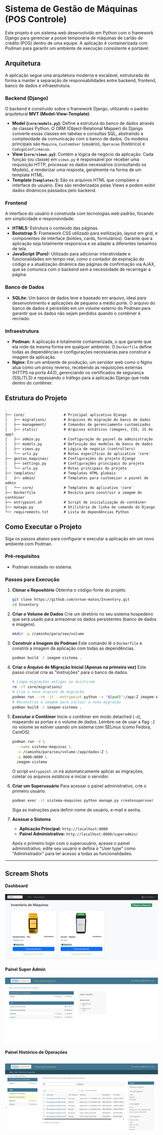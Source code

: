 # Sistema de Gestão de Máquinas (POS Controle)

Este projeto é um sistema web desenvolvido em Python com o framework Django para gerenciar a posse temporária de máquinas de cartão de crédito (POS) dentro de uma equipe. A aplicação é containerizada com Podman para garantir um ambiente de execução consistente e portável.

## Arquitetura

A aplicação segue uma arquitetura moderna e escalável, estruturada de forma a manter a separação de responsabilidades entre backend, frontend, banco de dados e infraestrutura.

### Backend (Django)

O backend é construído sobre o framework Django, utilizando o padrão arquitetural **MVT (Model-View-Template)**:

* **Model (`core/models.py`):** Define a estrutura do banco de dados através de classes Python. O ORM (Object-Relational Mapper) do Django converte essas classes em tabelas e consultas SQL, abstraindo a complexidade da comunicação com o banco de dados. Os modelos principais são `Maquina`, `CustomUser` (usuário), `Operacao` (histórico) e `CodigoConfirmacao`.
* **View (`core/views.py`):** Contém a lógica de negócio da aplicação. Cada função (ou classe) em `views.py` é responsável por receber uma requisição HTTP, processar os dados necessários (consultando os Models), e renderizar uma resposta, geralmente na forma de um template HTML.
* **Template (`templates/`):** São os arquivos HTML que compõem a interface do usuário. Eles são renderizados pelas Views e podem exibir dados dinâmicos passados pelo backend.

### Frontend

A interface do usuário é construída com tecnologias web padrão, focando em simplicidade e responsividade:

* **HTML5:** Estrutura o conteúdo das páginas.
* **Bootstrap 5:** Framework CSS utilizado para estilização, layout em grid, e componentes de interface (botões, cards, formulários). Garante que a aplicação seja totalmente responsiva e se adapte a diferentes tamanhos de tela.
* **JavaScript (Puro):** Utilizado para adicionar interatividade e funcionalidades em tempo real, como o contador de expiração do código e a atualização dinâmica das páginas de confirmação via AJAX, que se comunica com o backend sem a necessidade de recarregar a página.

### Banco de Dados

* **SQLite:** Um banco de dados leve e baseado em arquivo, ideal para desenvolvimento e aplicações de pequeno a médio porte. O arquivo do banco de dados é persistido em um volume externo do Podman para garantir que os dados não sejam perdidos quando o contêiner é recriado.

### Infraestrutura

* **Podman:** A aplicação é totalmente containerizada, o que garante que ela rode da mesma forma em qualquer ambiente. O `Dockerfile` define todas as dependências e configurações necessárias para construir a imagem da aplicação.
* **Nginx:** Em um ambiente de produção, um servidor web como o Nginx atua como um proxy reverso, recebendo as requisições externas (HTTPS na porta 443), gerenciando os certificados de segurança (SSL/TLS) e repassando o tráfego para a aplicação Django que roda dentro do contêiner.

## Estrutura do Projeto

```
.
├── core/                  # Principal aplicativo Django
│   ├── migrations/        # Arquivos de migração do banco de dados
│   ├── management/        # Comandos de gerenciamento customizados
│   ├── static/            # Arquivos estáticos (imagens, CSS, JS do app)
│   ├── admin.py           # Configuração do painel de administração
│   ├── models.py          # Definição dos modelos do banco de dados
│   ├── views.py           # Lógica de negócio (controllers)
│   └── urls.py            # Rotas específicas do aplicativo 'core'
├── gestao_maquinas/       # Configurações do projeto Django
│   ├── settings.py        # Configurações principais do projeto
│   └── urls.py            # Rotas principais do projeto
├── templates/             # Templates HTML globais
│   ├── admin/             # Templates para customizar o painel de admin
│   └── core/              # Templates do aplicativo 'core'
├── Dockerfile             # Receita para construir a imagem do contêiner
├── entrypoint.sh          # Script de inicialização do contêiner
├── manage.py              # Utilitário de linha de comando do Django
└── requirements.txt       # Lista de dependências Python
```

## Como Executar o Projeto

Siga os passos abaixo para configurar e executar a aplicação em um novo ambiente com Podman.

### Pré-requisitos

* Podman instalado no sistema.

### Passos para Execução

1.  **Clonar o Repositório**
    Obtenha o código-fonte do projeto.
    ```bash
    git clone https://github.com/ornan-matos/Inventory.git
    cd Inventory
    ```

2.  **Criar o Volume de Dados**
    Crie um diretório no seu sistema hospedeiro que será usado para armazenar os dados persistentes (banco de dados e imagens).
    ```bash
    mkdir -p /caminho/para/seu/volume
    ```

3.  **Construir a Imagem do Podman**
    Este comando lê o `Dockerfile` e constrói a imagem da aplicação com todas as dependências.
    ```bash
    podman build -t imagem-sistema .
    ```

4.  **Criar o Arquivo de Migração Inicial (Apenas na primeira vez)**
    Este passo crucial cria as "instruções" para o banco de dados.
    ```bash
    # Limpe migrações antigas se existirem
    rm -rf core/migrations/
    # Crie o novo arquivo de migração
    podman run --rm -it --entrypoint python -v "$(pwd)":/app:Z imagem-sistema manage.py makemigrations core
    # Reconstrua a imagem para incluir a nova migração
    podman build -t imagem-sistema .
    ```

5.  **Executar o Contêiner**
    Inicie o contêiner em modo detached (`-d`), mapeando as portas e o volume de dados. Lembre-se de usar a flag `:Z` no volume se estiver usando um sistema com SELinux (como Fedora, CentOS).
    ```bash
    podman run -d \
      --name sistema-maquinas \
      -v /caminho/para/seu/volume:/app/dados:Z \
      -p 8000:8000 \
      imagem-sistema
    ```
    O script `entrypoint.sh` irá automaticamente aplicar as migrações, coletar os arquivos estáticos e iniciar o servidor.

6.  **Criar um Superusuário**
    Para acessar o painel administrativo, crie o primeiro usuário.
    ```bash
    podman exec -it sistema-maquinas python manage.py createsuperuser
    ```
    Siga as instruções para definir nome de usuário, e-mail e senha.

7.  **Acessar o Sistema**
    * **Aplicação Principal:** `http://localhost:8000`
    * **Painel Administrativo:** `http://localhost:8000/superadmin/`

    Após o primeiro login com o superusuário, acesse o painel administrativo, edite seu usuário e defina o "User type" como "Administrador" para ter acesso a todas as funcionalidades.

---
## Scream Shots

#### Dashboard
![Versão Desktop](/img/Screen_Capture/captura1.png)

#### Painel Super Admin
![Versão Desktop](/img/Screen_Capture/captura2.png)

#### Painel Histórico de Operações
![Versão Desktop](/img/Screen_Capture/captura3.png)
---
